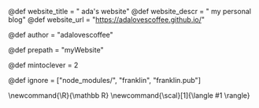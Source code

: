 @def website_title = " ada's website" @def website_descr = " my personal blog" @def website_url = "https://adalovescoffee.github.io/"

@def author = "adalovescoffee"

@def prepath = "myWebsite"

@def mintoclever = 2 

@def ignore = ["node_modules/", "franklin", "franklin.pub"]

\newcommand{\R}{\mathbb R} \newcommand{\scal}[1]{\langle #1 \rangle}